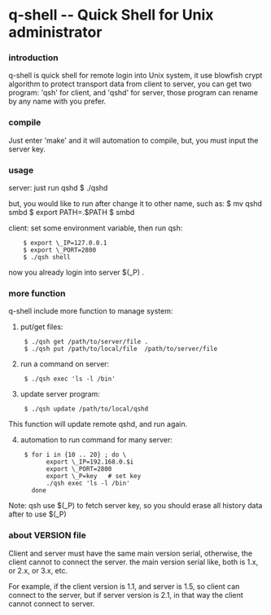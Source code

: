 q-shell -- Quick Shell for Unix administrator
=======

### introduction

q-shell is quick shell for remote login into Unix system,
it use blowfish crypt algorithm to protect transport data from client to server,
you can get two program: 'qsh' for client, and 'qshd' for server,
those program can rename by any name with you prefer.

### compile

Just enter 'make' and it will automation to compile, but, you must input the 
server key.

### usage

server:
just run qshd
		$ ./qshd

but, you would like to run after change it to other name, such as:
		$ mv qshd smbd
		$ export PATH=.$PATH
		$ smbd

client:
set some environment variable, then run qsh:

		$ export \_IP=127.0.0.1
		$ export \_PORT=2800
		$ ./qsh shell

now you already login into server $(\_P) .

### more function

q-shell include more function to manage system:

1. put/get files:

		$ ./qsh get /path/to/server/file .
		$ ./qsh put /path/to/local/file  /path/to/server/file

2. run a command on server:

		$ ./qsh exec 'ls -l /bin'

3. update server program:

		$ ./qsh update /path/to/local/qshd

This function will update remote qshd, and run again.

4. automation to run command for many server:

		$ for i in {10 .. 20} ; do \
		      export \_IP=192.168.0.$i
		      export \_PORT=2800
		      export \_P=key   # set key
		      ./qsh exec 'ls -l /bin'
		  done

Note: qsh use $(\_P) to fetch server key, so you should erase all history data after to use $(\_P)

### about VERSION file

Client and server must have the same main version serial, otherwise, the client cannot
to connect the server. the main version serial like, both is 1.x, or 2.x, or 3.x, etc.

For example, if the client version is 1.1, and server is 1.5, so client can connect to
the server, but if server version is 2.1, in that way the client cannot connect to server.


